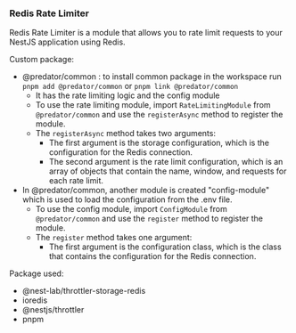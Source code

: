 ### Redis Rate Limiter

Redis Rate Limiter is a module that allows you to rate limit requests to your NestJS application using Redis.

Custom package:
- @predator/common : to install common package in the workspace run `pnpm add @predator/common` or `pnpm link @predator/common`
    - It has the rate limiting logic and the config module
    - To use the rate limiting module, import `RateLimitingModule` from `@predator/common` and use the `registerAsync` method to register the module.
    - The `registerAsync` method takes two arguments:
        - The first argument is the storage configuration, which is the configuration for the Redis connection.
        - The second argument is the rate limit configuration, which is an array of objects that contain the name, window, and requests for each rate limit.
- In @predator/common, another module is created "config-module" which is used to load the configuration from the .env file.
    - To use the config module, import `ConfigModule` from `@predator/common` and use the `register` method to register the module.
    - The `register` method takes one argument:
        - The first argument is the configuration class, which is the class that contains the configuration for the Redis connection.

Package used:
- @nest-lab/throttler-storage-redis
- ioredis
- @nestjs/throttler
- pnpm

